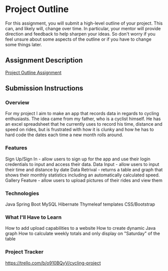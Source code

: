 # Project Outline
For this assignment, you will submit a high-level outline of your project. This can, and likely will, change over time. In particular, your mentor will provide direction and feedback to help sharpen your ideas. So don't worry if you feel unsure about some aspects of the outline or if you have to change some things later.

## Assignment Description
[Project Outline Assignment](https://education.launchcode.org/liftoff/modules/assignments/project-outline)

## Submission Instructions

### Overview
For my project I aim to make an app that records data in regards to cycling enthusiasts. The idea came from my father, who is a cyclist himself. He has an excel spreadsheet that he currently uses to record his time, distance and speed on rides, but is frustrated with how it is clunky and how he has to hard code the dates each time a new month rolls around. 
### Features
Sign Up/Sign In - allow users to sign up for the app and use their login credentials to input and access their data.
Data Input - allow users to input their time and distance by date
Data Retrival - returns a table and graph that shows their monthly statistics including an automatically calculated speed.
Gallery Feature - allow users to upload pictures of their rides and view them

### Technologies
Java
Spring Boot
MySQL
Hibernate
Thymeleaf templates
CSS/Bootstrap

### What I'll Have to Learn
How to add upload capabilities to a website
How to create dynamic Java graph
How to calculate weekly totals and only display on "Saturday" of the table

### Project Tracker
https://trello.com/b/o910BQyV/cycling-project

